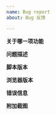 ```yaml
---
name: Bug report
about: Bug 反馈

---
```

<!-- Tip: 最好先在预览离线版(Preview Offline)中测试一下, 有些问题可能已经修复了但还未正式发布 -->

**关于哪一项功能**
<!-- 请先确保您已阅读过 README 中对此功能的相关说明, 其中一些细节说明可能就能解决您的问题 -->
<!-- https://github.com/the1812/Bilibili-Evolved/blob/master/README.md#%E5%8A%9F%E8%83%BD -->


**问题描述**
<!-- 如何重现此问题, 在哪个页面里出现这个问题, 比如视频相关的可以提供一下av号 -->


**脚本版本**
<!-- 例如正式版1.10.0 -->


**浏览器版本**
<!-- 例如Chrome 80 -->


**错误信息**
<!-- **请尽量填写, 这对于确定问题原因非常重要** -->
<!-- 脚本直接报告的错误信息, 或者浏览器开发者工具(F12 或 Ctrl+Shift+I 召唤)里Console一栏的输出, 详见 https://github.com/the1812/Bilibili-Evolved/wiki/查看浏览器输出的信息 -->


**附加截图**
